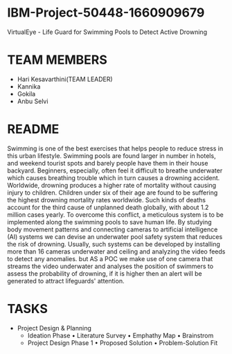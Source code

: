 # IBM-Project-50448-1660909679
VirtualEye - Life Guard for Swimming Pools to Detect Active Drowning

# TEAM MEMBERS
* Hari Kesavarthini(TEAM LEADER)
* Kannika
* Gokila
* Anbu Selvi


# README
Swimming is one of the best exercises that helps people to reduce stress in this urban lifestyle. 
Swimming pools are found larger in number in hotels, and weekend tourist spots and barely people have them in their house backyard. 
Beginners, especially, often feel it difficult to breathe underwater which causes breathing trouble which in turn causes a drowning accident. 
Worldwide, drowning produces a higher rate of mortality without causing injury to children. Children under six of their age are found to be suffering the highest drowning mortality rates worldwide. 
Such kinds of deaths account for the third cause of unplanned death globally, with about 1.2  million cases yearly. 
To overcome this conflict, a meticulous system is to be implemented along the swimming pools to save human life. 
By studying body movement patterns and connecting cameras to artificial intelligence (AI) systems we can devise an underwater pool safety system that reduces the risk of drowning. 
Usually, such systems can be developed by installing more than 16 cameras underwater and ceiling and analyzing the video feeds to detect any anomalies. 
but  AS a POC we make use of one camera that streams the video underwater and analyses the position of swimmers to assess the probability of drowning, if it is higher then an alert will be generated to attract lifeguards' attention.

# TASKS
  * Project Design & Planning
    * Ideation Phase
        • Literature Survey
        • Emphathy Map
        • Brainstrom
    * Project Design Phase 1
        • Proposed Solution
        • Problem-Solution Fit

